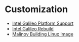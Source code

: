 # Customization

- [Intel Galileo Platform Support](http://git.yoctoproject.org/cgit/cgit.cgi/meta-intel-galileo/tree/)
- [Intel Galileo Rebuild](http://www.embarcados.com.br/galileo-yocto/)
- [Malinov Building Linux Image](http://www.malinov.com/system/app/pages/search?scope=search-site&q=galileo)
